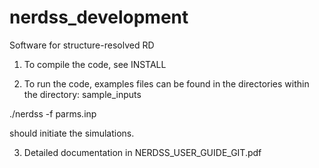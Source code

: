 # nerdss_development
Software for structure-resolved RD

1. To compile the code, see INSTALL

2. To run the code, examples files can be found in the directories within the directory: 
sample_inputs

./nerdss -f parms.inp

should initiate the simulations. 

3. Detailed documentation in NERDSS_USER_GUIDE_GIT.pdf
